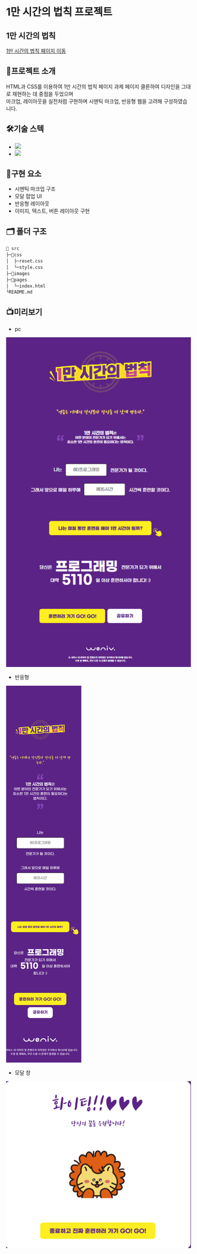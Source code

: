 # 1만 시간의 법칙 프로젝트

## 1만 시간의 법칙

[1만 시간의 법칙 페이지 이동](https://chlwlsgh777.github.io/EST_10000_hrs_Rules/pages/index.html)

## 📗프로젝트 소개

HTML과 CSS를 이용하여 1만 시간의 법칙 페이지 과제 페이지 클론하여 디자인을 그대로 재현하는 데 중점을 두었으며 <Br>
마크업, 레이아웃을 실전처럼 구현하며 시멘틱 마크업, 반응형 웹을 고려해 구성하였습니다.

## 🛠️기술 스텍

- <img src="https://img.shields.io/badge/HTML5-E34F26?style=for-the-badge&logo=HTML5&logoColor=white">
- <img src="https://img.shields.io/badge/CSS3-1572B6?style=for-the-badge&logo=CSS3&logoColor=white">

## 📌구현 요소

- 시멘틱 마크업 구조
- 모달 팝업 UI
- 반응형 레이아웃
- 이미지, 텍스트, 버튼 레이아웃 구현

## 🗂️ 폴더 구조

```bash
📁 src
├─📁css
│  ├─reset.css
│  └─style.css
├─📁images
├─📁pages
│  └─index.html
└README.md
```

## 📺미리보기

- pc

![alt text](image.png)

- 반응형

![alt text](<127.0.0.1_5500_pages_index.html (5).png>)

- 모달 창

![alt text](image-1.png)
